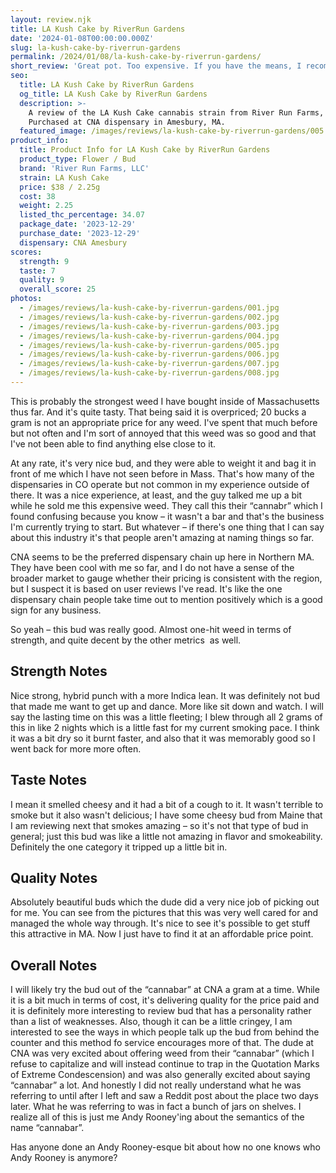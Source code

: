 ```yaml
---
layout: review.njk
title: LA Kush Cake by RiverRun Gardens
date: '2024-01-08T00:00:00.000Z'
slug: la-kush-cake-by-riverrun-gardens
permalink: /2024/01/08/la-kush-cake-by-riverrun-gardens/
short_review: 'Great pot. Too expensive. If you have the means, I recommend picking some up.'
seo:
  title: LA Kush Cake by RiverRun Gardens
  og_title: LA Kush Cake by RiverRun Gardens
  description: >-
    A review of the LA Kush Cake cannabis strain from River Run Farms, LLC.
    Purchased at CNA dispensary in Amesbury, MA.
  featured_image: /images/reviews/la-kush-cake-by-riverrun-gardens/005.jpg
product_info:
  title: Product Info for LA Kush Cake by RiverRun Gardens
  product_type: Flower / Bud
  brand: 'River Run Farms, LLC'
  strain: LA Kush Cake
  price: $38 / 2.25g
  cost: 38
  weight: 2.25
  listed_thc_percentage: 34.07
  package_date: '2023-12-29'
  purchase_date: '2023-12-29'
  dispensary: CNA Amesbury
scores:
  strength: 9
  taste: 7
  quality: 9
  overall_score: 25
photos:
  - /images/reviews/la-kush-cake-by-riverrun-gardens/001.jpg
  - /images/reviews/la-kush-cake-by-riverrun-gardens/002.jpg
  - /images/reviews/la-kush-cake-by-riverrun-gardens/003.jpg
  - /images/reviews/la-kush-cake-by-riverrun-gardens/004.jpg
  - /images/reviews/la-kush-cake-by-riverrun-gardens/005.jpg
  - /images/reviews/la-kush-cake-by-riverrun-gardens/006.jpg
  - /images/reviews/la-kush-cake-by-riverrun-gardens/007.jpg
  - /images/reviews/la-kush-cake-by-riverrun-gardens/008.jpg
---
```


This is probably the strongest weed I have bought inside of Massachusetts thus far. And it's quite tasty. That being said it is overpriced; 20 bucks a gram is not an appropriate price for any weed. I've spent that much before but not often and I'm sort of annoyed that this weed was so good and that I've not been able to find anything else close to it.

At any rate, it's very nice bud, and they were able to weight it and bag it in front of me which I have not seen before in Mass. That's how many of the dispensaries in CO operate but not common in my experience outside of there. It was a nice experience, at least, and the guy talked me up a bit while he sold me this expensive weed. They call this their “cannabr” which I found confusing because you know – it wasn't a bar and that's the business I'm currently trying to start. But whatever – if there's one thing that I can say about this industry it's that people aren't amazing at naming things so far.

CNA seems to be the preferred dispensary chain up here in Northern MA. They have been cool with me so far, and I do not have a sense of the broader market to gauge whether their pricing is consistent with the region, but I suspect it is based on user reviews I've read. It's like the one dispensary chain people take time out to mention positively which is a good sign for any business.

So yeah – this bud was really good. Almost one-hit weed in terms of strength, and quite decent by the other metrics  as well.

## Strength Notes

Nice strong, hybrid punch with a more Indica lean. It was definitely not bud that made me want to get up and dance. More like sit down and watch. I will say the lasting time on this was a little fleeting; I blew through all 2 grams of this in like 2 nights which is a little fast for my current smoking pace. I think it was a bit dry so it burnt faster, and also that it was memorably good so I went back for more more often.

## Taste Notes

I mean it smelled cheesy and it had a bit of a cough to it. It wasn't terrible to smoke but it also wasn't delicious; I have some cheesy bud from Maine that I am reviewing next that smokes amazing – so it's not that type of bud in general; just this bud was like a little not amazing in flavor and smokeability. Definitely the one category it tripped up a little bit in.

## Quality Notes

Absolutely beautiful buds which the dude did a very nice job of picking out for me. You can see from the pictures that this was very well cared for and managed the whole way through. It's nice to see it's possible to get stuff this attractive in MA. Now I just have to find it at an affordable price point.

## Overall Notes

I will likely try the bud out of the “cannabar” at CNA a gram at a time. While it is a bit much in terms of cost, it's delivering quality for the price paid and it is definitely more interesting to review bud that has a personality rather than a list of weaknesses. Also, though it can be a little cringey, I am interested to see the ways in which people talk up the bud from behind the counter and this method fo service encourages more of that. The dude at CNA was very excited about offering weed from their “cannabar” (which I refuse to capitalize and will instead continue to trap in the Quotation Marks of Extreme Condescension) and was also generally excited about saying “cannabar” a lot. And honestly I did not really understand what he was referring to until after I left and saw a Reddit post about the place two days later. What he was referring to was in fact a bunch of jars on shelves. I realize all of this is just me Andy Rooney'ing about the semantics of the name “cannabar”.

Has anyone done an Andy Rooney-esque bit about how no one knows who Andy Rooney is anymore?
